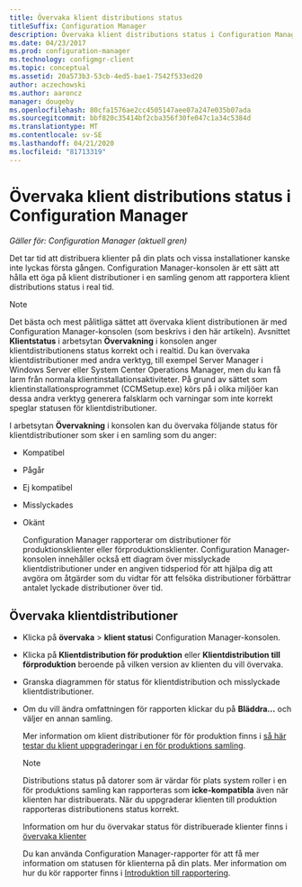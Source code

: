 ```yaml
---
title: Övervaka klient distributions status
titleSuffix: Configuration Manager
description: Övervaka klient distributions status i Configuration Manager.
ms.date: 04/23/2017
ms.prod: configuration-manager
ms.technology: configmgr-client
ms.topic: conceptual
ms.assetid: 20a573b3-53cb-4ed5-bae1-7542f533ed20
author: aczechowski
ms.author: aaroncz
manager: dougeby
ms.openlocfilehash: 80cfa1576ae2cc4505147aee07a247e035b07ada
ms.sourcegitcommit: bbf820c35414bf2cba356f30fe047c1a34c5384d
ms.translationtype: MT
ms.contentlocale: sv-SE
ms.lasthandoff: 04/21/2020
ms.locfileid: "81713319"
---
```

# <a name="how-to-monitor-client-deployment-status-in-configuration-manager"></a>Övervaka klient distributions status i Configuration Manager

*Gäller för: Configuration Manager (aktuell gren)*

Det tar tid att distribuera klienter på din plats och vissa installationer kanske inte lyckas första gången. Configuration Manager-konsolen är ett sätt att hålla ett öga på klient distributioner i en samling genom att rapportera klient distributions status i real tid.  

> [!NOTE]  
>  Det bästa och mest pålitliga sättet att övervaka klient distributionen är med Configuration Manager-konsolen (som beskrivs i den här artikeln). Avsnittet **Klientstatus** i arbetsytan **Övervakning** i konsolen anger klientdistributionens status korrekt och i realtid. Du kan övervaka klientdistributioner med andra verktyg, till exempel Server Manager i Windows Server eller System Center Operations Manager, men du kan få larm från normala klientinstallationsaktiviteter. På grund av sättet som klientinstallationsprogrammet (CCMSetup.exe) körs på i olika miljöer kan dessa andra verktyg generera falsklarm och varningar som inte korrekt speglar statusen för klientdistributioner.  

 I arbetsytan **Övervakning** i konsolen kan du övervaka följande status för klientdistributioner som sker i en samling som du anger:  

- Kompatibel  

- Pågår  

- Ej kompatibel  

- Misslyckades  

- Okänt  

  Configuration Manager rapporterar om distributioner för produktionsklienter eller förproduktionsklienter. Configuration Manager-konsolen innehåller också ett diagram över misslyckade klientdistributioner under en angiven tidsperiod för att hjälpa dig att avgöra om åtgärder som du vidtar för att felsöka distributioner förbättrar antalet lyckade distributioner över tid.  

## <a name="to-monitor-client-deployments"></a>Övervaka klientdistributioner  

- Klicka på **övervaka** > **klient status**i Configuration Manager-konsolen.  

- Klicka på **Klientdistribution för produktion** eller **Klientdistribution till förproduktion** beroende på vilken version av klienten du vill övervaka.  

- Granska diagrammen för status för klientdistribution och misslyckade klientdistributioner.  

- Om du vill ändra omfattningen för rapporten klickar du på **Bläddra...** och väljer en annan samling.  

  Mer information om klient distributioner för för produktion finns i [så här testar du klient uppgraderingar i en för produktions samling](../../../core/clients/manage/upgrade/test-client-upgrades.md).

  > [!NOTE]
  > Distributions status på datorer som är värdar för plats system roller i en för produktions samling kan rapporteras som **icke-kompatibla** även när klienten har distribuerats. När du uppgraderar klienten till produktion rapporteras distributionens status korrekt.   

  Information om hur du övervakar status för distribuerade klienter finns i [övervaka klienter](../../../core/clients/manage/monitor-clients.md)  

  Du kan använda Configuration Manager-rapporter för att få mer information om statusen för klienterna på din plats. Mer information om hur du kör rapporter finns i [Introduktion till rapportering](../../servers/manage/introduction-to-reporting.md).  
